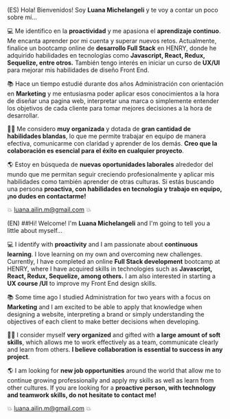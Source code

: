 (ES) Hola! Bienvenidos! 
Soy **Luana Michelangeli** y te voy a contar un poco sobre mí...

💻 Me identifico en la **proactividad** y me apasiona el **aprendizaje continuo**. Me encanta aprender por mi cuenta y superar nuevos retos. Actualmente, finalice un bootcamp online de **desarrollo Full Stack** en HENRY, donde he adquirido habilidades en tecnologías como **Javascript, React, Redux, Sequelize, entre otros.** También tengo interés en iniciar un curso de **UX/UI** para mejorar mis habilidades de diseño Front End.

📚 Hace un tiempo estudié durante dos años Administración con orientación en **Marketing** y me entusiasma poder aplicar esos conocimientos a la hora de diseñar una pagina web, interpretar una marca o simplemente entender los objetivos de cada cliente para tomar mejores decisiones a la hora de desarrollar. 

🤲🏽 Me considero **muy organizada** y dotada de **gran cantidad de habilidades blandas**, lo que me permite trabajar en equipo de manera efectiva, comunicarme con claridad y aprender de los demás. **Creo que la colaboración es esencial para el éxito en cualquier proyecto**.

🌎 Estoy en búsqueda de **nuevas oportunidades laborales** alrededor del mundo que me permitan seguir creciendo profesionalmente y aplicar mis habilidades como también aprender de otras culturas. Si estás buscando una persona **proactiva, con habilidades en tecnología y trabajo en equipo, ¡no dudes en contactarme!**

💥 luana.ailin.m@gmail.com 💥

(EN)
##Hi! Welcome!
I'm **Luana Michelangeli** and I'm going to tell you a little about myself...

💻 I identify with **proactivity** and I am passionate about **continuous learning**. I love learning on my own and overcoming new challenges. Currently, I have completed an online **Full Stack development** bootcamp at HENRY, where I have acquired skills in technologies such as **Javascript, React, Redux, Sequelize, among others.** I am also interested in starting a **UX course /UI** to improve my Front End design skills.

📚 Some time ago I studied Administration for two years with a focus on **Marketing** and I am excited to be able to apply that knowledge when designing a website, interpreting a brand or simply understanding the objectives of each client to make better decisions when developing.

🤲🏽 I consider myself **very organized** and gifted with **a large amount of soft skills**, which allows me to work effectively as a team, communicate clearly and learn from others. **I believe collaboration is essential to success in any project**.

🌎 I am looking for **new job opportunities** around the world that allow me to continue growing professionally and apply my skills as well as learn from other cultures. If you are looking for a **proactive person, with technology and teamwork skills, do not hesitate to contact me!**

💥 luana.ailin.m@gmail.com 💥
